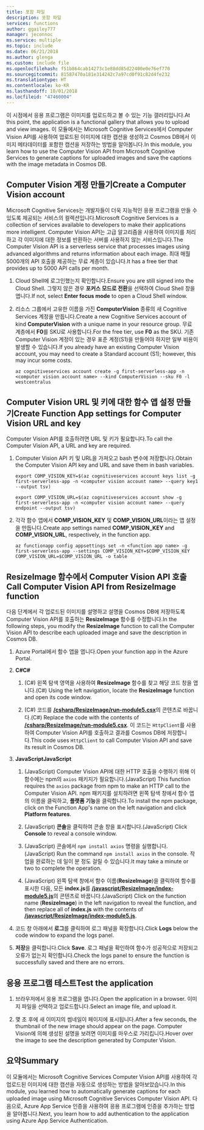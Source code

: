 ```yaml
---
title: 포함 파일
description: 포함 파일
services: functions
author: ggailey777
manager: jeconnoc
ms.service: multiple
ms.topic: include
ms.date: 06/21/2018
ms.author: glenga
ms.custom: include file
ms.openlocfilehash: f51b864cab14273c1e88dd85d22400e0e76ef770
ms.sourcegitcommit: 81587470a181e314242c7a97cd0f91c82d4fe232
ms.translationtype: HT
ms.contentlocale: ko-KR
ms.lasthandoff: 10/01/2018
ms.locfileid: "47460004"
---
```

<span data-ttu-id="cb348-103">이 시점에서 응용 프로그램은 이미지를 업로드하고 볼 수 있는 기능 갤러리입니다.</span><span class="sxs-lookup"><span data-stu-id="cb348-103">At this point, the application is a functional gallery that allows you to upload and view images.</span></span> <span data-ttu-id="cb348-104">이 모듈에서는 Microsoft Cognitive Services에서 Computer Vision API를 사용하여 업로드된 이미지에 대한 캡션을 생성하고 Cosmos DB에서 이미지 메타데이터를 포함한 캡션을 저장하는 방법을 알아봅니다.</span><span class="sxs-lookup"><span data-stu-id="cb348-104">In this module, you learn how to use the Computer Vision API from Microsoft Cognitive Services to generate captions for uploaded images and save the captions with the image metadata in Cosmos DB.</span></span>

## <a name="create-a-computer-vision-account"></a><span data-ttu-id="cb348-105">Computer Vision 계정 만들기</span><span class="sxs-lookup"><span data-stu-id="cb348-105">Create a Computer Vision account</span></span>

<span data-ttu-id="cb348-106">Microsoft Cognitive Services는 개발자들이 더욱 지능적인 응용 프로그램을 만들 수 있도록 제공되는 서비스의 컬렉션입니다.</span><span class="sxs-lookup"><span data-stu-id="cb348-106">Microsoft Cognitive Services is a collection of services available to developers to make their applications more intelligent.</span></span> <span data-ttu-id="cb348-107">Computer Vision API는 고급 알고리즘을 사용하여 이미지를 처리하고 각 이미지에 대한 정보를 반환하는 서버를 사용하지 않는 서비스입니다.</span><span class="sxs-lookup"><span data-stu-id="cb348-107">The Computer Vision API is a serverless service that processes images using advanced algorithms and returns information about each image.</span></span> <span data-ttu-id="cb348-108">최대 매월 5000개의 API 호출을 제공하는 무료 계층이 있습니다.</span><span class="sxs-lookup"><span data-stu-id="cb348-108">It has a free tier that provides up to 5000 API calls per month.</span></span>

1. <span data-ttu-id="cb348-109">Cloud Shell에 로그인했는지 확인합니다.</span><span class="sxs-lookup"><span data-stu-id="cb348-109">Ensure you are still signed into the Cloud Shell.</span></span> <span data-ttu-id="cb348-110">그렇지 않은 경우 **포커스 모드로 전환**을 선택하여 Cloud Shell 창을 엽니다.</span><span class="sxs-lookup"><span data-stu-id="cb348-110">If not, select **Enter focus mode** to open a Cloud Shell window.</span></span> 

1. <span data-ttu-id="cb348-111">리소스 그룹에서 고유한 이름을 가진 **ComputerVision** 종류의 새 Cognitive Services 계정을 만듭니다.</span><span class="sxs-lookup"><span data-stu-id="cb348-111">Create a new Cognitive Services account of kind **ComputerVision** with a unique name in your resource group.</span></span> <span data-ttu-id="cb348-112">무료 계층에서 **F0**를 SKU로 사용합니다.</span><span class="sxs-lookup"><span data-stu-id="cb348-112">For the free tier, use **F0** as the SKU.</span></span> <span data-ttu-id="cb348-113">기존 Computer Vision 계정이 있는 경우 표준 계정(S1)을 만들어야 하지만 일부 비용이 발생할 수 있습니다.</span><span class="sxs-lookup"><span data-stu-id="cb348-113">If you already have an existing Computer Vision account, you may need to create a Standard account (S1); however, this may incur some costs.</span></span>

    ```azurecli
    az cognitiveservices account create -g first-serverless-app -n <computer vision account name> --kind ComputerVision --sku F0 -l westcentralus
    ```


## <a name="create-function-app-settings-for-computer-vision-url-and-key"></a><span data-ttu-id="cb348-114">Computer Vision URL 및 키에 대한 함수 앱 설정 만들기</span><span class="sxs-lookup"><span data-stu-id="cb348-114">Create Function App settings for Computer Vision URL and key</span></span>

<span data-ttu-id="cb348-115">Computer Vision API를 호출하려면 URL 및 키가 필요합니다.</span><span class="sxs-lookup"><span data-stu-id="cb348-115">To call the Computer Vision API, a URL and key are required.</span></span>

1. <span data-ttu-id="cb348-116">Computer Vision API 키 및 URL을 가져오고 bash 변수에 저장합니다.</span><span class="sxs-lookup"><span data-stu-id="cb348-116">Obtain the Computer Vision API key and URL and save them in bash variables.</span></span>

    ```azurecli
    export COMP_VISION_KEY=$(az cognitiveservices account keys list -g first-serverless-app -n <computer vision account name> --query key1 --output tsv)
    ```
    ```azurecli
    export COMP_VISION_URL=$(az cognitiveservices account show -g first-serverless-app -n <computer vision account name> --query endpoint --output tsv)
    ```

1. <span data-ttu-id="cb348-117">각각 함수 앱에서 **COMP_VISION_KEY** 및 **COMP_VISION_URL**이라는 앱 설정을 만듭니다.</span><span class="sxs-lookup"><span data-stu-id="cb348-117">Create app settings named **COMP_VISION_KEY** and **COMP_VISION_URL**, respectively, in the function app.</span></span>

    ```azurecli
    az functionapp config appsettings set -n <function app name> -g first-serverless-app --settings COMP_VISION_KEY=$COMP_VISION_KEY COMP_VISION_URL=$COMP_VISION_URL -o table
    ```


## <a name="call-computer-vision-api-from-resizeimage-function"></a><span data-ttu-id="cb348-118">ResizeImage 함수에서 Computer Vision API 호출</span><span class="sxs-lookup"><span data-stu-id="cb348-118">Call Computer Vision API from ResizeImage function</span></span>

<span data-ttu-id="cb348-119">다음 단계에서 각 업로드된 이미지를 설명하고 설명을 Cosmos DB에 저장하도록 Computer Vision API를 호출하는 **ResizeImage** 함수를 수정합니다.</span><span class="sxs-lookup"><span data-stu-id="cb348-119">In the following steps, you modify the **ResizeImage** function to call the Computer Vision API to describe each uploaded image and save the description in Cosmos DB.</span></span>

1. <span data-ttu-id="cb348-120">Azure Portal에서 함수 앱을 엽니다.</span><span class="sxs-lookup"><span data-stu-id="cb348-120">Open your function app in the Azure Portal.</span></span>

1. <span data-ttu-id="cb348-121">**C#**</span><span class="sxs-lookup"><span data-stu-id="cb348-121">**C#**</span></span>

    1. <span data-ttu-id="cb348-122">(C#) 왼쪽 탐색 영역을 사용하여 **ResizeImage** 함수를 찾고 해당 코드 창을 엽니다.</span><span class="sxs-lookup"><span data-stu-id="cb348-122">(C#) Using the left navigation, locate the **ResizeImage** function and open its code window.</span></span>

    1. <span data-ttu-id="cb348-123">(C#) 코드를 [**/csharp/ResizeImage/run-module5.csx**](https://raw.githubusercontent.com/Azure-Samples/functions-first-serverless-web-application/master/csharp/ResizeImage/run-module5.csx)의 콘텐츠로 바꿉니다.</span><span class="sxs-lookup"><span data-stu-id="cb348-123">(C#) Replace the code with the contents of [**/csharp/ResizeImage/run-module5.csx**](https://raw.githubusercontent.com/Azure-Samples/functions-first-serverless-web-application/master/csharp/ResizeImage/run-module5.csx).</span></span> <span data-ttu-id="cb348-124">이 코드는 `HttpClient`를 사용하여 Computer Vision API를 호출하고 결과를 Cosmos DB에 저장합니다.</span><span class="sxs-lookup"><span data-stu-id="cb348-124">This code uses `HttpClient` to call Computer Vision API and save its result in Cosmos DB.</span></span>

1. <span data-ttu-id="cb348-125">**JavaScript**</span><span class="sxs-lookup"><span data-stu-id="cb348-125">**JavaScript**</span></span>

    1. <span data-ttu-id="cb348-126">(JavaScript) Computer Vision API에 대한 HTTP 호출을 수행하기 위해 이 함수에는 npm의 `axios` 패키지가 필요합니다.</span><span class="sxs-lookup"><span data-stu-id="cb348-126">(JavaScript) This function requires the `axios` package from npm to make an HTTP call to the Computer Vision API.</span></span> <span data-ttu-id="cb348-127">npm 패키지를 설치하려면 왼쪽 탐색 창에서 함수 앱의 이름을 클릭하고, **플랫폼 기능**을 클릭합니다.</span><span class="sxs-lookup"><span data-stu-id="cb348-127">To install the npm package, click on the Function App's name on the left navigation and click **Platform features**.</span></span>

    1. <span data-ttu-id="cb348-128">(JavaScript) **콘솔**을 클릭하여 콘솔 창을 표시합니다.</span><span class="sxs-lookup"><span data-stu-id="cb348-128">(JavaScript) Click **Console** to reveal a console window.</span></span>

    1. <span data-ttu-id="cb348-129">(JavaScript) 콘솔에서 `npm install axios` 명령을 실행합니다.</span><span class="sxs-lookup"><span data-stu-id="cb348-129">(JavaScript) Run the command `npm install axios` in the console.</span></span> <span data-ttu-id="cb348-130">작업을 완료하는 데 일이 분 정도 걸릴 수 있습니다.</span><span class="sxs-lookup"><span data-stu-id="cb348-130">It may take a minute or two to complete the operation.</span></span>

    1. <span data-ttu-id="cb348-131">(JavaScript) 왼쪽 탐색 창에서 함수 이름(**ResizeImage**)을 클릭하여 함수를 표시한 다음, 모든 **index.js**를 [**/javascript/ResizeImage/index-module5.js**](https://raw.githubusercontent.com/Azure-Samples/functions-first-serverless-web-application/master/javascript/ResizeImage/index-module5.js)의 콘텐츠로 바꿉니다.</span><span class="sxs-lookup"><span data-stu-id="cb348-131">(JavaScript) Click on the function name (**ResizeImage**) in the left navigation to reveal the function, and then replace all of **index.js** with the contents of [**/javascript/ResizeImage/index-module5.js**](https://raw.githubusercontent.com/Azure-Samples/functions-first-serverless-web-application/master/javascript/ResizeImage/index-module5.js).</span></span>

1. <span data-ttu-id="cb348-132">코드 창 아래에서 **로그**를 클릭하여 로그 패널을 확장합니다.</span><span class="sxs-lookup"><span data-stu-id="cb348-132">Click **Logs** below the code window to expand the logs panel.</span></span>

1. <span data-ttu-id="cb348-133">**저장**을 클릭합니다.</span><span class="sxs-lookup"><span data-stu-id="cb348-133">Click **Save**.</span></span> <span data-ttu-id="cb348-134">로그 패널을 확인하여 함수가 성공적으로 저장되고 오류가 없는지 확인합니다.</span><span class="sxs-lookup"><span data-stu-id="cb348-134">Check the logs panel to ensure the function is successfully saved and there are no errors.</span></span>


## <a name="test-the-application"></a><span data-ttu-id="cb348-135">응용 프로그램 테스트</span><span class="sxs-lookup"><span data-stu-id="cb348-135">Test the application</span></span>

1. <span data-ttu-id="cb348-136">브라우저에서 응용 프로그램을 엽니다.</span><span class="sxs-lookup"><span data-stu-id="cb348-136">Open the application in a browser.</span></span> <span data-ttu-id="cb348-137">이미지 파일을 선택하고 업로드합니다.</span><span class="sxs-lookup"><span data-stu-id="cb348-137">Select an image file, and upload it.</span></span>

1. <span data-ttu-id="cb348-138">몇 초 후에 새 이미지의 썸네일이 페이지에 표시됩니다.</span><span class="sxs-lookup"><span data-stu-id="cb348-138">After a few seconds, the thumbnail of the new image should appear on the page.</span></span> <span data-ttu-id="cb348-139">Computer Vision에 의해 생성된 설명을 보려면 이미지를 마우스로 가리킵니다.</span><span class="sxs-lookup"><span data-stu-id="cb348-139">Hover over the image to see the description generated by Computer Vision.</span></span>


## <a name="summary"></a><span data-ttu-id="cb348-140">요약</span><span class="sxs-lookup"><span data-stu-id="cb348-140">Summary</span></span>

<span data-ttu-id="cb348-141">이 모듈에서는 Microsoft Cognitive Services Computer Vision API를 사용하여 각 업로드된 이미지에 대한 캡션을 자동으로 생성하는 방법을 알아보았습니다.</span><span class="sxs-lookup"><span data-stu-id="cb348-141">In this module, you learned how to automatically generate captions for each uploaded image using Microsoft Cognitive Services Computer Vision API.</span></span> <span data-ttu-id="cb348-142">다음으로, Azure App Service 인증을 사용하여 응용 프로그램에 인증을 추가하는 방법을 알아봅니다.</span><span class="sxs-lookup"><span data-stu-id="cb348-142">Next, you learn how to add authentication to the application using Azure App Service Authentication.</span></span>
